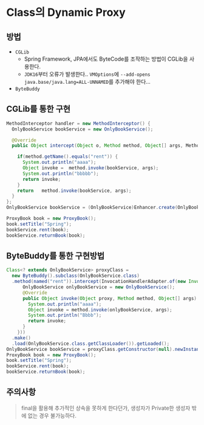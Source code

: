 # Class의 Dynamic Proxy

## 방법

- `CGLib`
  - Spring Framework, JPA에서도 ByteCode를 조작하는 방법이 CGLib을 사용한다.
  - `JDK16`부터 오류가 발생한다.. `VMOptions`에 `--add-opens java.base/java.lang=ALL-UNNAMED`를 추가해야 한다...
- `ByteBuddy`

## CGLib를 통한 구현

```java
MethodInterceptor handler = new MethodInterceptor() {
  OnlyBookService bookService = new OnlyBookService();

  @Override
  public Object intercept(Object o, Method method, Object[] args, MethodProxy methodProxy) throws Throwable {

    if(method.getName().equals("rent")) {
      System.out.println("aaaa");
      Object invoke =  method.invoke(bookService, args);
      System.out.println("bbbbb");
      return invoke;
    }
    return   method.invoke(bookService, args);
  }
};
OnlyBookService bookService = (OnlyBookService)Enhancer.create(OnlyBookService.class, handler);

ProxyBook book = new ProxyBook();
book.setTitle("Spring");
bookService.rent(book);
bookService.returnBook(book);
```

## ByteBuddy를 통한 구현방법

```java
Class<? extends OnlyBookService> proxyClass =
  new ByteBuddy().subclass(OnlyBookService.class)
  .method(named("rent")).intercept(InvocationHandlerAdapter.of(new InvocationHandler() {
      OnlyBookService onlyBookService = new OnlyBookService();
      @Override
      public Object invoke(Object proxy, Method method, Object[] args) throws Throwable {
        System.out.println("aaaa");
        Object invoke = method.invoke(onlyBookService, args);
        System.out.println("Bbbb");
        return invoke;
      }
    }))
  .make()
  .load(OnlyBookService.class.getClassLoader()).getLoaded();
OnlyBookService bookService = proxyClass.getConstructor(null).newInstance();
ProxyBook book = new ProxyBook();
book.setTitle("Spring");
bookService.rent(book);
bookService.returnBook(book);
```

## 주의사항

> final을 활용해 추가적인 상속을 못하게 한다던가, 생성자가 Private한 생성자 밖에 없는 경우 불가능하다.
